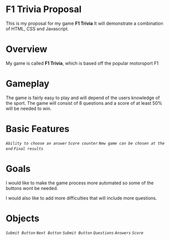 # F1 Trivia Proposal

This is my proposal for my game **F1 Trivia** It will demonstrate a combination of HTML, CSS and Javascript.



# Overview

My game is called **F1 Trivia**, which is based off the popular motorsport F1

# Gameplay

The game is fairly easy to play and will depend of the users knowledge of the sport. The game will consist of 8 questions and a score of at least 50% will be needed to win.


# Basic Features
*`Ability to choose an answer`*
*`Score counter`*
*`New game can be chosen at the end`*
*`Final results`*


# Goals

I would like to make the game process more automated so some of the buttons wont be needed.

I would also like to add more difficulties that will include more questions.




# Objects

*`Submit Button`*
*`Next Button`*
*`Submit Button`*
*`Questions`*
*`Answers`*
*`Score`*










    


    
